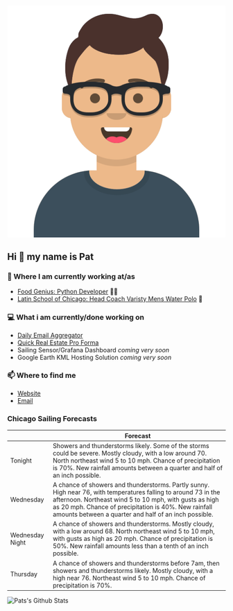[![Social banner for p-j-falconer](https://raw.githubusercontent.com/P-J-FALCONER/P-J-FALCONER/master/assets/avataaars.svg)](https://patfalconer.com/)
## Hi :wave: my name is Pat

### 💼 Where I am currently working at/as
- [Food Genius: Python Developer](https://getfoodgenius.com/) 🍔🐍
- [Latin School of Chicago: Head Coach Varisty Mens Water Polo](https://www.latinschool.org/) 🤽


### 💻 What i am currently/done working on
 - [Daily Email Aggregator](https://github.com/P-J-FALCONER/dott_daily_mail)
 - [Quick Real Estate Pro Forma](https://github.com/P-J-FALCONER/henry)
 - Sailing Sensor/Grafana Dashboard *coming very soon*
 - Google Earth KML Hosting Solution *coming very soon*

### 📫 Where to find me
 - [Website](https://patfalconer.com/)
 - [Email](mailto:patrick.j.falconer@gmail.com)


### Chicago Sailing Forecasts
|   | Forecast  |
|---|---|
| Tonight | Showers and thunderstorms likely. Some of the storms could be severe. Mostly cloudy, with a low around 70. North northeast wind 5 to 10 mph. Chance of precipitation is 70%. New rainfall amounts between a quarter and half of an inch possible. |
| Wednesday | A chance of showers and thunderstorms. Partly sunny. High near 76, with temperatures falling to around 73 in the afternoon. Northeast wind 5 to 10 mph, with gusts as high as 20 mph. Chance of precipitation is 40%. New rainfall amounts between a quarter and half of an inch possible. |
| Wednesday Night | A chance of showers and thunderstorms. Mostly cloudy, with a low around 68. North northeast wind 5 to 10 mph, with gusts as high as 20 mph. Chance of precipitation is 50%. New rainfall amounts less than a tenth of an inch possible. |
| Thursday | A chance of showers and thunderstorms before 7am, then showers and thunderstorms likely. Mostly cloudy, with a high near 76. Northeast wind 5 to 10 mph. Chance of precipitation is 70%. |

![Pats's Github Stats](https://github-readme-stats.vercel.app/api?username=p-j-falconer&show_icons=true&theme=radical)
